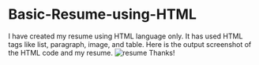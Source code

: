 # Basic-Resume-using-HTML
I have created my resume using HTML language only. It has used HTML tags like list, paragraph, image, and table. 
Here is the output screenshot of the HTML code and my resume.
![resume](https://github.com/mohit-41/Basic-Resume-using-HTML/assets/133521400/8011f66c-6886-4ceb-9570-db707d0dacb3)
Thanks!
